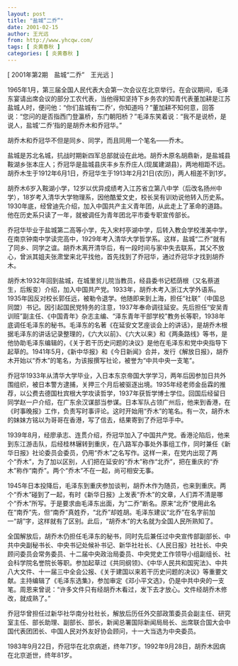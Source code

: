 ```yaml
---
layout: post
title: "盐城“二乔”"
date: 2001-02-15
author: 王光远
from: http://www.yhcqw.com/
tags: [ 炎黄春秋 ]
categories: [ 炎黄春秋 ]
---
```



[ 2001年第2期　盐城“二乔”　王光远 ]


1965年1月，第三届全国人民代表大会第一次会议在北京举行。在会议期间，毛泽东宴请出席会议的部分工农代表，当他得知坚持下乡务农的知青代表董加耕是江苏盐城人时，便问他：“你们盐城有‘二乔’，你知道吗？”董加耕不知何意，回答说：“您问的是否指西门登瀛桥，东门朝阳桥？”毛泽东笑着说：“我不是说桥，是说人，盐城‘二乔’指的是胡乔木和乔冠华。”

胡乔木和乔冠华不但是同乡、同学，而且同用一个笔名——乔木。


盐城是苏北名城，抗战时期新四军总部就设在此地。胡乔木原名胡鼎新，是盐城县鞍湖乡张本庄人；乔冠华是盐城县庆丰乡东乔庄人(现属建湖县)，两地相距不远。胡乔木生于1912年6月1日，乔冠华生于1913年2月21日(农历)，两人相差不到1岁。


胡乔木6岁入鞍湖小学，12岁以优异成绩考入江苏省立第八中学（后改名扬州中学），18岁考入清华大学物理系，因他酷爱文史，校长吴有训劝说他转入历史系。1930年底，经曾迪先介绍，加入中国共产主义青年团，从此走上了革命的道路。他在历史系只读了一年，就被调任为青年团北平市委专职宣传部长。


乔冠华毕业于盐城第二高等小学，先入宋村亭湖中学，后转入教会学校淮美中学，在南京钟南中学读完高中，1929年考入清华大学哲学系。这样，盐城“二乔”就有了同乡、同学之谊。胡乔木离开清华后，有一段时间与家中失去联系，其父不放心，曾派其姐夫张肃堂来北平找他，首先找到了乔冠华，通过乔冠华才找到胡乔木。


胡乔木1932年回到盐城，在城里贫儿院当教员，经县委书记嵇荫根（又名蔡道生，后叛变）介绍，加入中国共产党。1933年，胡乔木考入浙江大学外语系。1935年因反对校长郭任远，被勒令退学。他随即来到上海，担任“社联”（中国总同盟）书记。因引起国民党特务的注意，1937年奉命调往延安。先后担任“安吴青训班”副主任、《中国青年》杂志主编、“泽东青年干部学校”教务长等职，1938年底调任毛泽东的秘书。毛泽东的名著《在延安文艺座谈会上的讲话》，是胡乔木根据毛泽东的讲话记录整理的，《六大以前》、《六大以来》和《两条路线》等书，是他协助毛泽东编辑的，《关于若干历史问题的决议》是他在毛泽东和党中央指导下起草的。1941年5月，《新中华报》和《今日新闻》合并，发行《解放日报》，胡乔木开始以“乔木”的笔名，为该报撰写社论，被誉为“中共中央一支笔”。


乔冠华1933年从清华大学毕业，入日本东京帝国大学学习，两年后因参加日共外围组织，被日本警方逮捕，关押三个月后被驱逐出境。1935年经老师金岳霖的推荐，以公费去德国杜宾根大学攻读哲学，1937年获哲学博士学位。回国后经留日同学赵一户介绍，在广东余汉谋部当参谋。日本军队占领广州后，他来到香港，在《时事晚报》工作，负责写时事评论。这时开始用“乔木”的笔名。有一次，胡乔木的妹妹方铭以为哥哥在香港，写了信去，结果寄到了乔冠华手中。


1939年8月，经廖承志、连贯介绍，乔冠华加入了中国共产党。香港沦陷后，他来到东江游击队，后经桂林辗转到重庆，在八路军办事处外事组工作，同时兼任《新华日报》社论委员会委员，仍用“乔木”之名写作。这样一来，在党内出现了两个“乔木”，为了加以区别，人们把在延安的“乔木”称作“北乔”，把在重庆的“乔木”称作“南乔”。两个“乔木”不在一起，尚可相安无事。


1945年日本投降后，毛泽东到重庆参加谈判，胡乔木作为随员，也来到重庆。两个“乔木”碰到了一起，有时《新华日报》上发表“乔木”的文章，人们弄不清是哪个“乔木”所写。于是要求由毛泽东出面，为“二乔”断名。原来“北乔”使用此名在“南乔”先，但“南乔”真姓乔，“北乔”却姓胡。毛泽东建议“北乔”在名字前加一“胡”字，这样就有了区别。此后，“胡乔木”的大名就为全国人民所熟知了。


全国解放后，胡乔木仍担任毛泽东的秘书，同时先后兼任过中央宣传部副部长、中共中央副秘书长、中央书记处候补书记、新华社社长、《人民日报》社社长、中央顾问委员会常务委员、十二届中央政治局委员、中央党史工作领导小组副组长、社会科学院名誉院长等职。参加起草过《共同纲领》、《中华人民共和国宪法》、中共八大文件、十一届三中全会公报、《关于建国以来若干历史问题的决议》等重要文献。主持编辑了《毛泽东选集》，参加审定《邓小平文选》，仍是中共中央的一支笔。周恩来曾说：“许多文件只有经胡乔木看过，发下去才放心。文件经胡乔木修改，就成熟了。”


乔冠华曾担任过新华社华南分社社长，解放后历任外交部政策委员会副主任、研究室主任、部长助理、副部长、部长，新闻总署国际新闻局局长、出席联合国大会中国代表团团长、中国人民对外友好协会顾问，十一大当选为中央委员。

1983年9月22日，乔冠华在北京病逝，终年71岁。1992年9月28日，胡乔木因病在北京逝世，终年81岁。


